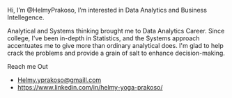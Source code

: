 Hi, I’m @HelmyPrakoso, I’m interested in Data Analytics and Business Intellegence.

Analytical and Systems thinking brought me to Data Analytics Career. Since college, I've been in-depth in Statistics, and the Systems approach accentuates me to give more than ordinary analytical does. I'm glad to help crack the problems and provide a grain of salt to enhance decision-making. 



Reach me Out 
- Helmy.yprakoso@gmaill.com
- https://www.linkedin.com/in/helmy-yoga-prakoso/


<!---
HelmyPrakoso/HelmyPrakoso is a ✨ special ✨ repository because its `README.md` (this file) appears on your GitHub profile.
You can click the Preview link to take a look at your changes.
--->
